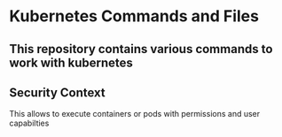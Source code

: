 # Kubernetes Commands and Files

## This repository contains various commands to work with kubernetes

## Security Context

This allows to execute containers or pods with permissions and user capabilties
